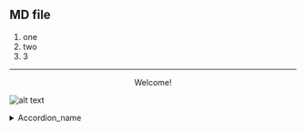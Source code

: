 ## MD file 

1. one
1. two
1. 3

----
<center>Welcome!</center>

![alt text](main.png "Our logo")

<details>
    <summary>Accordion_name</summary>
    <p>Accordion_content</p>
    </details>
    
    

